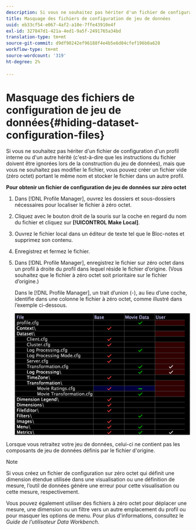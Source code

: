 ```yaml
---
description: Si vous ne souhaitez pas hériter d'un fichier de configuration d'un profil interne ou d'un autre  hérité (c'est-à-dire que les instructions du fichier doivent être ignorées lors de la construction du jeu de données), mais que vous ne souhaitez pas modifier le fichier, vous pouvez créer un fichier vide (zéro octet) portant le même nom et stocker le fichier dans un autre profil.
title: Masquage des fichiers de configuration de jeu de données
uuid: eb33cf54-e067-4af2-a10e-7ffe43910e4f
exl-id: 327847d1-421a-4ed1-9a5f-2491765a34bd
translation-type: tm+mt
source-git-commit: d9df90242ef96188f4e4b5e6d04cfef196b0a628
workflow-type: tm+mt
source-wordcount: '319'
ht-degree: 2%

---
```


# Masquage des fichiers de configuration de jeu de données{#hiding-dataset-configuration-files}

Si vous ne souhaitez pas hériter d&#39;un fichier de configuration d&#39;un profil interne ou d&#39;un autre  hérité (c&#39;est-à-dire que les instructions du fichier doivent être ignorées lors de la construction du jeu de données), mais que vous ne souhaitez pas modifier le fichier, vous pouvez créer un fichier vide (zéro octet) portant le même nom et stocker le fichier dans un autre profil.

**Pour obtenir un fichier de configuration de jeu de données sur zéro octet**

1. Dans [!DNL Profile Manager], ouvrez les dossiers et sous-dossiers nécessaires pour localiser le fichier à zéro octet.
1. Cliquez avec le bouton droit de la souris sur la coche en regard du nom du fichier et cliquez sur **[!UICONTROL Make Local]**.
1. Ouvrez le fichier local dans un éditeur de texte tel que le Bloc-notes et supprimez son contenu.
1. Enregistrez et fermez le fichier.
1. Dans [!DNL Profile Manager], enregistrez le fichier sur zéro octet dans un profil à droite du profil dans lequel réside le fichier d’origine. (Vous souhaitez que le fichier à zéro octet soit prioritaire sur le fichier d’origine.)

   Dans le [!DNL Profile Manager], un trait d’union (-), au lieu d’une coche, identifie dans une colonne le fichier à zéro octet, comme illustré dans l’exemple ci-dessous.

   ![](assets/vis_ProfileManager_ZeroByteFile.png)

Lorsque vous retraitez votre jeu de données, celui-ci ne contient pas les composants de jeu de données définis par le fichier d&#39;origine.

>[!NOTE]
>
>Si vous créez un fichier de configuration sur zéro octet qui définit une dimension étendue utilisée dans une visualisation ou une définition de mesure, l’outil de données génère une erreur pour cette visualisation ou cette mesure, respectivement.

Vous pouvez également utiliser des fichiers à zéro octet pour déplacer une mesure, une dimension ou un filtre vers un autre emplacement du profil ou pour masquer les options de menu. Pour plus d&#39;informations, consultez le *Guide de l&#39;utilisateur Data Workbench*.
